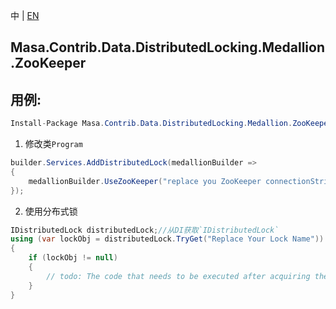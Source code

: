 中 | [EN](README.md)

## Masa.Contrib.Data.DistributedLocking.Medallion.ZooKeeper

## 用例:

```c#
Install-Package Masa.Contrib.Data.DistributedLocking.Medallion.ZooKeeper
```

1. 修改类`Program`

``` C#
builder.Services.AddDistributedLock(medallionBuilder =>
{
    medallionBuilder.UseZooKeeper("replace you ZooKeeper connectionString");
});
```

2. 使用分布式锁

``` C#
IDistributedLock distributedLock;//从DI获取`IDistributedLock`
using (var lockObj = distributedLock.TryGet("Replace Your Lock Name"))
{
    if (lockObj != null)
    {
        // todo: The code that needs to be executed after acquiring the distributed lock
    }
}
```

